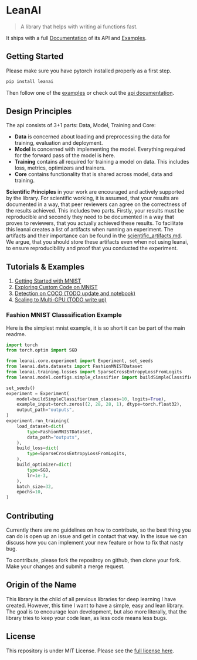 # LeanAI

> A library that helps with writing ai functions fast.

It ships with a full [Documentation](docs/README.md) of its API and [Examples](examples).

## Getting Started

Please make sure you have pytorch installed properly as a first step.

```bash
pip install leanai
```

Then follow one of the [examples](examples) or check out the [api documentation](docs/README.md).

## Design Principles

The api consists of 3+1 parts: Data, Model, Training and Core:
* **Data** is concerned about loading and preprocessing the data for training, evaluation and deployment.
* **Model** is concerned with implementing the model. Everything required for the forward pass of the model is here.
* **Training** contains all required for training a model on data. This includes loss, metrics, optimizers and trainers.
* **Core** contains functionality that is shared across model, data and training.

**Scientific Principles** in your work are encouraged and actively supported by the library.
For scientific working, it is assumed, that your results are documented in a way, that peer reviewers can agree on the correctness of the results achieved.
This includes two parts. Firstly, your results must be reproducible and secondly they need to be documented in a way that proves to reviewers, that you actually achieved these results.
To facilitate this leanai creates a list of artifacts when running an experiment.
The artifacts and their importance can be found in the [scientific_artifacts.md](scientific_artifacts.md).
We argue, that you should store these artifacts even when not using leanai, to ensure reproducibility and proof that you conducted the experiment.

## Tutorials & Examples

1. [Getting Started with MNIST](examples/SimpleMNIST.ipynb)
2. [Exploring Custom Code on MNIST](examples/DetailedMNIST.ipynb)
3. [Detection on COCO (TODO update and notebook)](examples/coco_faster_rcnn.py)
4. [Scaling to Multi-GPU (TODO write up)](examples/MultiGPU.ipynb)


### Fashion MNIST Classsification Example

Here is the simplest mnist example, it is so short it can be part of the main readme.

```python
import torch
from torch.optim import SGD

from leanai.core.experiment import Experiment, set_seeds
from leanai.data.datasets import FashionMNISTDataset
from leanai.training.losses import SparseCrossEntropyLossFromLogits
from leanai.model.configs.simple_classifier import buildSimpleClassifier

set_seeds()
experiment = Experiment(
    model=buildSimpleClassifier(num_classes=10, logits=True),
    example_input=torch.zeros((2, 28, 28, 1), dtype=torch.float32),
    output_path="outputs",
)
experiment.run_training(
    load_dataset=dict(
        type=FashionMNISTDataset,
        data_path="outputs",
    ),
    build_loss=dict(
        type=SparseCrossEntropyLossFromLogits,
    ),
    build_optimizer=dict(
        type=SGD,
        lr=1e-3,
    ),
    batch_size=32,
    epochs=10,
)
```

## Contributing

Currently there are no guidelines on how to contribute, so the best thing you can do is open up an issue and get in contact that way.
In the issue we can discuss how you can implement your new feature or how to fix that nasty bug.

To contribute, please fork the repositroy on github, then clone your fork. Make your changes and submit a merge request.

## Origin of the Name

This library is the child of all previous libraries for deep learning I have created. However, this time I want to have a simple, easy and lean library.
The goal is to encourage lean development, but also more literally, that the library tries to keep your code lean, as less code means less bugs.

## License

This repository is under MIT License. Please see the [full license here](LICENSE).
